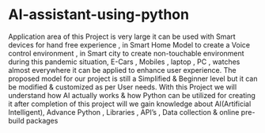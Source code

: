 # AI-assistant-using-python
Application area of this Project is very large it can be used with Smart devices for hand free experience , in Smart Home Model to create a Voice control environment , in Smart city to create non-touchable environment during this pandemic situation, E-Cars , Mobiles , laptop , PC , watches almost everywhere it can be applied to enhance user experience. The proposed model for our project is still a Simplified & Beginner level but it can be modified & customized as per User needs. With this Project we will understand how AI actually works & how Python can be utilized for creating it after completion of this project will we gain knowledge about AI(Artificial Intelligent), Advance Python , Libraries , API’s , Data collection & online pre-build packages
